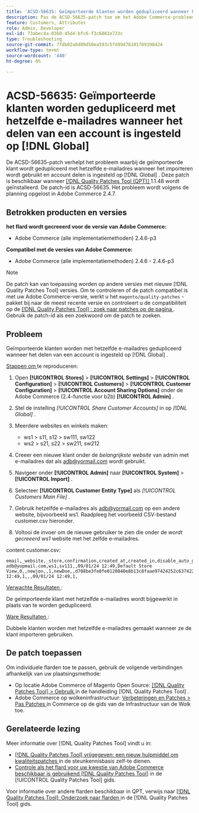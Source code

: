 ```yaml
---
title: 'ACSD-56635: Geïmporteerde klanten worden gedupliceerd wanneer het delen van accounts is ingesteld op  [!DNL Global]'
description: Pas de ACSD-56635-patch toe om het Adobe Commerce-probleem op te lossen, waarbij de geïmporteerde klant hetzelfde e-mailadres krijgt wanneer het importeren wordt gebruikt en account delen is ingesteld op  [!DNL Global] .
feature: Customers, Attributes
role: Admin, Developer
exl-id: 73abec4a-03b0-45d4-bfc6-f3c6862e733c
type: Troubleshooting
source-git-commit: 7fdb02a6d89d50ea593c5fd99d78101f89198424
workflow-type: tm+mt
source-wordcount: '440'
ht-degree: 0%

---
```


# ACSD-56635: Geïmporteerde klanten worden gedupliceerd met hetzelfde e-mailadres wanneer het delen van een account is ingesteld op [!DNL Global]

De ACSD-56635-patch verhelpt het probleem waarbij de geïmporteerde klant wordt gedupliceerd met hetzelfde e-mailadres wanneer het importeren wordt gebruikt en account delen is ingesteld op [!DNL Global] . Deze patch is beschikbaar wanneer [[!DNL Quality Patches Tool (QPT)] ](https://experienceleague.adobe.com/nl/docs/commerce-operations/tools/quality-patches-tool/quality-patches-tool-to-self-serve-quality-patches) 1.1.48 wordt geïnstalleerd. De patch-id is ACSD-56635. Het probleem wordt volgens de planning opgelost in Adobe Commerce 2.4.7.

## Betrokken producten en versies

**het flard wordt gecreeerd voor de versie van Adobe Commerce:**

* Adobe Commerce (alle implementatiemethoden) 2.4.6-p3

**Compatibel met de versies van Adobe Commerce:**

* Adobe Commerce (alle implementatiemethoden) 2.4.6 - 2.4.6-p3

>[!NOTE]
>
>De patch kan van toepassing worden op andere versies met nieuwe [!DNL Quality Patches Tool] versies. Om te controleren of de patch compatibel is met uw Adobe Commerce-versie, werkt u het `magento/quality-patches` -pakket bij naar de meest recente versie en controleert u de compatibiliteit op de [[!DNL Quality Patches Tool] : zoek naar patches op de pagina ](https://experienceleague.adobe.com/tools/commerce-quality-patches/index.html?lang=nl-NL) . Gebruik de patch-id als een zoekwoord om de patch te zoeken.

## Probleem

Geïmporteerde klanten worden met hetzelfde e-mailadres gedupliceerd wanneer het delen van een account is ingesteld op [!DNL Global] .

<u> Stappen om </u> te reproduceren:

1. Open **[!UICONTROL Stores]** > **[!UICONTROL Settings]** > **[!UICONTROL Configuration]** > **[!UICONTROL Customers]** > **[!UICONTROL Customer Configuration]** > **[!UICONTROL Account Sharing Options]** onder de Adobe Commerce (2.4-functie voor b2b) **[!UICONTROL Admin]** .
1. Stel de instelling *[!UICONTROL Share Customer Accounts]* in op *[!DNL Global]* .
1. Meerdere websites en winkels maken:

   * ws1 > s11, s12 > sw111, sw122
   * ws2 > s21, s22 > sw211, sw212

1. Creeer een nieuwe klant onder de *belangrijkste website* van admin met e-mailadres dat als <adb@yormail.com> wordt gebruikt.
1. Navigeer onder **[!UICONTROL Admin]** naar **[!UICONTROL System]** > **[!UICONTROL Import]** .
1. Selecteer **[!UICONTROL Customer Entity Type]** als *[!UICONTROL Customers Main File]* .
1. Gebruik hetzelfde e-mailadres als <adb@yormail.com> op een andere website, bijvoorbeeld ws1. Raadpleeg het voorbeeld CSV-bestand customer.csv hieronder.
1. Voltooi de invoer om de nieuwe gebruiker te zien die onder de *wordt gecreeerd ws1* website met het zelfde e-mailadres.

content customer.csv:

```
email,_website,_store,confirmation,created_at,created_in,disable_auto_group_change,dob,firstname,gender,group_id,lastname,middlename,password_hash,prefix,rp_token,rp_token_created_at,store_id,suffix,taxvat,updated_at,website_id,password
adb@yopmail.com,ws1,sv111,,09/01/24 12:49,Default Store View,0,,newjon,,1,newDoe,,d708be3fe0fe0120840e8b13c8faae97424252c6374227ff59c05814f1aecd79:mgLqkqgTwLPLlCljzvF8hp67fNOOvOZb:1,,07e71459c137f4da15292134ff459cba,30/10/15 12:49,1,,,09/01/24 12:49,1,
```

<u> Verwachte Resultaten </u>:

De geïmporteerde klant met hetzelfde e-mailadres wordt bijgewerkt in plaats van te worden gedupliceerd.

<u> Ware Resultaten </u>:

Dubbele klanten worden met hetzelfde e-mailadres gemaakt wanneer ze de klant importeren gebruiken.

## De patch toepassen

Om individuele flarden toe te passen, gebruik de volgende verbindingen afhankelijk van uw plaatsingsmethode:

* Op locatie Adobe Commerce of Magento Open Source: [[!DNL Quality Patches Tool] > Gebruik ](/help/tools/quality-patches-tool/usage.md) in de handleiding [!DNL Quality Patches Tool] .
* Adobe Commerce op wolkeninfrastructuur: [ Verbeteringen en Patches > Pas Patches ](https://experienceleague.adobe.com/docs/commerce-cloud-service/user-guide/develop/upgrade/apply-patches.html?lang=nl-NL) in Commerce op de gids van de Infrastructuur van de Wolk toe.

## Gerelateerde lezing

Meer informatie over [!DNL Quality Patches Tool] vindt u in:

* [[!DNL Quality Patches Tool]  vrijgegeven: een nieuw hulpmiddel om kwaliteitspatches ](https://experienceleague.adobe.com/nl/docs/commerce-operations/tools/quality-patches-tool/quality-patches-tool-to-self-serve-quality-patches) in de steunkennisbasis zelf-te dienen.
* [ Controle als het flard voor uw kwestie van Adobe Commerce beschikbaar is gebruikend  [!DNL Quality Patches Tool]](/help/tools/quality-patches-tool/patches-available-in-qpt/check-patch-for-magento-issue-with-magento-quality-patches.md) in de [!UICONTROL Quality Patches Tool] gids.


Voor informatie over andere flarden beschikbaar in QPT, verwijs naar [[!DNL Quality Patches Tool]: Onderzoek naar flarden ](https://experienceleague.adobe.com/tools/commerce-quality-patches/index.html?lang=nl-NL) in de [!DNL Quality Patches Tool] gids.
